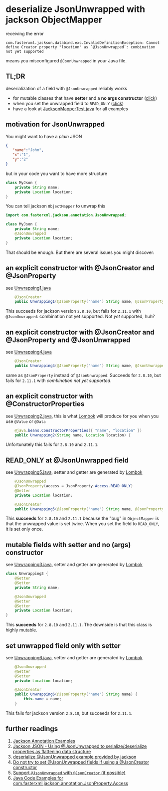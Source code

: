 # deserialize JsonUnwrapped with jackson ObjectMapper

receiving the error
```text
com.fasterxml.jackson.databind.exc.InvalidDefinitionException: Cannot define Creator property "location" as `@JsonUnwrapped`: combination not yet supported
```
means you misconfigured `@JsonUnwrapped` in your Java file.

## TL;DR
deserialization of a field with `@JsonUnwrapped` reliably works
* for mutable classes that have **setter** and a **no args constructor** ([click](#mutable-fields-with-setter-and-no-args-constructor))
* when you set the unwrapped field to `READ_ONLY` ([click](#read_only-at-jsonunwrapped-field))
* have a look at [JacksonMapperTest.java](src/test/java/com/mercateo/JacksonMapperTest.java) for all examples

## motivation for JsonUnwrapped
You might want to have a *plain* JSON
```json
{
   "name":"John",
   "x":"1",
   "y":"2"
}
```
but in your code you want to have more structure
```java
class MyJson {
    private String name;
    private Location location;
}
```
You can tell jackson `ObjectMapper` to unwrap this
```java
import com.fasterxml.jackson.annotation.JsonUnwrapped;

class MyJson {
    private String name;
    @JsonUnwrapped
    private Location location;
}
```
That should be enough. But there are several issues you might discover:

## an explicit constructor with @JsonCreator and @JsonProperty
see [Unwrapping1.java](src/main/java/com/mercateo/Unwrapping1.java)
```java
    @JsonCreator
    public Unwrapping1(@JsonProperty("name") String name, @JsonProperty("location") Location location) {
```
This succeeds for jackson version `2.8.10`, but fails for `2.11.1` with `@JsonUnwrapped`: combination not yet supported. Not *yet* supported, huh?

## an explicit constructor with @JsonCreator and @JsonProperty and @JsonUnwrapped
see [Unwrapping4.java](src/main/java/com/mercateo/Unwrapping4.java)
```java
    @JsonCreator
    public Unwrapping4(@JsonProperty("name") String name, @JsonUnwrapped Location location) {
```
same as `@JsonProperty` instead of `@JsonUnwrapped`: Succeeds for `2.8.10`, but fails for `2.11.1` with *combination not yet supported*.

## an explicit constructor with @ConstructorProperties
see [Unwrapping2.java](src/main/java/com/mercateo/Unwrapping2.java), this is what [Lombok](https://projectlombok.org/) will produce for you when you use `@Value` or `@Data`
```java
    @java.beans.ConstructorProperties({ "name", "location" })
    public Unwrapping2(String name, Location location) {
```
Unfortunately this fails for `2.8.10` and `2.11.1`.

## READ_ONLY at @JsonUnwrapped field
see [Unwrapping5.java](src/main/java/com/mercateo/Unwrapping5.java), setter and getter are generated by [Lombok](https://projectlombok.org/)
```java
    @JsonUnwrapped
    @JsonProperty(access = JsonProperty.Access.READ_ONLY)
    @Getter
    private Location location;

    @JsonCreator
    public Unwrapping5(@JsonProperty("name") String name, @JsonProperty("location") Location location) {
```
This **succeeds** for `2.8.10` and `2.11.1` because the "bug" in `ObjectMapper` is that the unwrapped value is set twice. When you set the field to `READ_ONLY`, it is set only once.

## mutable fields with setter and no (args) constructor
see [Unwrapping3.java](src/main/java/com/mercateo/Unwrapping3.java), setter and getter are generated by [Lombok](https://projectlombok.org/)
```java
class Unwrapping3 {
    @Getter
    @Setter
    private String name;

    @JsonUnwrapped
    @Getter
    @Setter
    private Location location;
}
```
This **succeeds** for `2.8.10` and `2.11.1`. The downside is that this class is highly mutable.

## set unwrapped field only with setter
see [Unwrapping6.java](src/main/java/com/mercateo/Unwrapping6.java), setter and getter are generated by [Lombok](https://projectlombok.org/)
```java
    @JsonUnwrapped
    @Getter
    @Setter
    private Location location;

    @JsonCreator
    public Unwrapping6(@JsonProperty("name") String name) {
        this.name = name;
    }
```
This fails for jackson version `2.8.10`, but succeeds for `2.11.1`.

## further readings
1. [Jackson Annotation Examples](https://www.baeldung.com/jackson-annotations#3-jsonunwrapped)
1. [Jackson JSON - Using @JsonUnwrapped to serialize/deserialize properties as flattening data structure](https://www.logicbig.com/tutorials/misc/jackson/json-unwrapped.html)
1. [deserialize @JsonUnwrapped example provided by jackson](https://github.com/FasterXML/jackson-databind/blob/d2c083a6220f2875c97c29f4823d9818972511dc/src/test/java/com/fasterxml/jackson/databind/struct/TestUnwrapped.java#L138)
1. [Do not try to set @JsonUnwrapped fields if using a @JsonCreator constructor](https://github.com/FasterXML/jackson-databind/issues/1497)
1. [Support `@JsonUnwrapped` with `@JsonCreator` (if possible)](https://github.com/FasterXML/jackson-databind/issues/1467)
1. [Java Code Examples for com.fasterxml.jackson.annotation.JsonProperty.Access](https://www.programcreek.com/java-api-examples/index.php?api=com.fasterxml.jackson.annotation.JsonProperty.Access)
